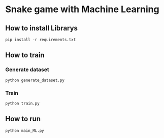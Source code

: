 # Snake game with Machine Learning

## How to install Librarys
```
pip install -r requirements.txt
```

## How to train
### Generate dataset
```
python generate_dataset.py
```
### Train
```
python train.py
```

## How to run
```
python main_ML.py
```
